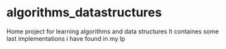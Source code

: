# algorithms_datastructures
Home project for learning algorithms and data structures
It containes some last implementations i have found in my lp
